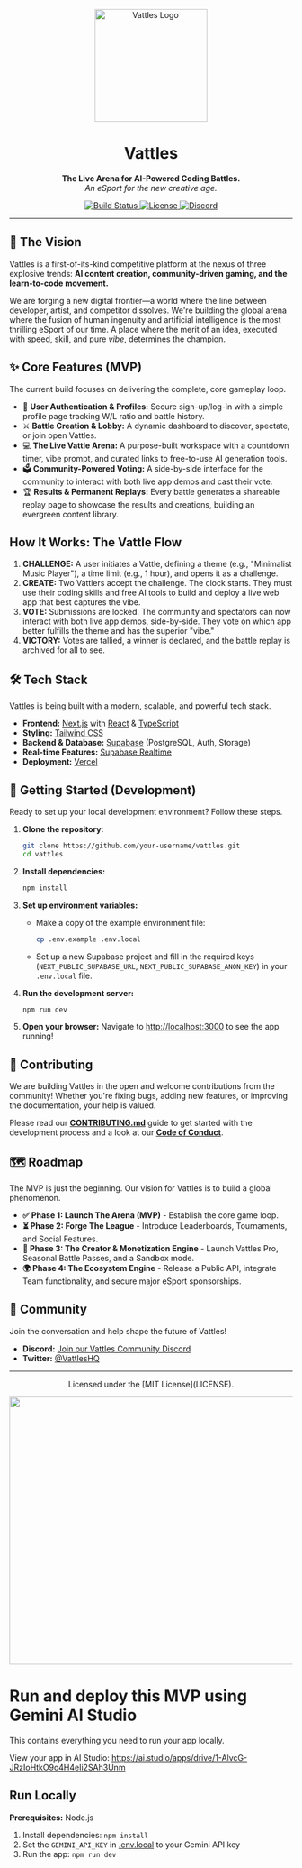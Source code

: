 <p align="center">
  <img src="https://i.imgur.com/8x83SAJ.png" alt="Vattles Logo" width="200"/>
</p>

<h1 align="center">Vattles</h1>

<p align="center">
  <strong>The Live Arena for AI-Powered Coding Battles.</strong>
  <br />
  <em>An eSport for the new creative age.</em>
</p>

<p align="center">
  <a href="https://github.com/your-username/vattles/actions/workflows/ci.yml">
    <img src="https://img.shields.io/github/actions/workflow/status/your-username/vattles/ci.yml?branch=main&style=for-the-badge&logo=github" alt="Build Status">
  </a>
  <a href="https://github.com/your-username/vattles/blob/main/LICENSE">
    <img src="https://img.shields.io/github/license/your-username/vattles?style=for-the-badge" alt="License">
  </a>
  <a href="https://discord.gg/your-invite-code">
    <img src="https://img.shields.io/discord/your-server-id?style=for-the-badge&logo=discord&label=Join%20Community" alt="Discord">
  </a>
</p>

---

## 🚀 The Vision

Vattles is a first-of-its-kind competitive platform at the nexus of three explosive trends: **AI content creation, community-driven gaming, and the learn-to-code movement.**

We are forging a new digital frontier—a world where the line between developer, artist, and competitor dissolves. We're building the global arena where the fusion of human ingenuity and artificial intelligence is the most thrilling eSport of our time. A place where the merit of an idea, executed with speed, skill, and pure *vibe*, determines the champion.

## ✨ Core Features (MVP)

The current build focuses on delivering the complete, core gameplay loop.

*   👤 **User Authentication & Profiles:** Secure sign-up/log-in with a simple profile page tracking W/L ratio and battle history.
*   ⚔️ **Battle Creation & Lobby:** A dynamic dashboard to discover, spectate, or join open Vattles.
*   💻 **The Live Vattle Arena:** A purpose-built workspace with a countdown timer, vibe prompt, and curated links to free-to-use AI generation tools.
*   🗳️ **Community-Powered Voting:** A side-by-side interface for the community to interact with both live app demos and cast their vote.
*   🏆 **Results & Permanent Replays:** Every battle generates a shareable replay page to showcase the results and creations, building an evergreen content library.

## How It Works: The Vattle Flow

1.  **CHALLENGE:** A user initiates a Vattle, defining a theme (e.g., "Minimalist Music Player"), a time limit (e.g., 1 hour), and opens it as a challenge.
2.  **CREATE:** Two Vattlers accept the challenge. The clock starts. They must use their coding skills and free AI tools to build and deploy a live web app that best captures the vibe.
3.  **VOTE:** Submissions are locked. The community and spectators can now interact with both live app demos, side-by-side. They vote on which app better fulfills the theme and has the superior "vibe."
4.  **VICTORY:** Votes are tallied, a winner is declared, and the battle replay is archived for all to see.

## 🛠️ Tech Stack

Vattles is being built with a modern, scalable, and powerful tech stack.

*   **Frontend:** [Next.js](https://nextjs.org/) with [React](https://reactjs.org/) & [TypeScript](https://www.typescriptlang.org/)
*   **Styling:** [Tailwind CSS](https://tailwindcss.com/)
*   **Backend & Database:** [Supabase](https://supabase.io/) (PostgreSQL, Auth, Storage)
*   **Real-time Features:** [Supabase Realtime](https://supabase.com/docs/guides/realtime)
*   **Deployment:** [Vercel](https://vercel.com/)

## 🏁 Getting Started (Development)

Ready to set up your local development environment? Follow these steps.

1.  **Clone the repository:**
    ```bash
    git clone https://github.com/your-username/vattles.git
    cd vattles
    ```

2.  **Install dependencies:**
    ```bash
    npm install
    ```

3.  **Set up environment variables:**
    -   Make a copy of the example environment file:
        ```bash
        cp .env.example .env.local
        ```
    -   Set up a new Supabase project and fill in the required keys (`NEXT_PUBLIC_SUPABASE_URL`, `NEXT_PUBLIC_SUPABASE_ANON_KEY`) in your `.env.local` file.

4.  **Run the development server:**
    ```bash
    npm run dev
    ```

5.  **Open your browser:** Navigate to [http://localhost:3000](http://localhost:3000) to see the app running!

## 🤝 Contributing

We are building Vattles in the open and welcome contributions from the community! Whether you're fixing bugs, adding new features, or improving the documentation, your help is valued.

Please read our [**CONTRIBUTING.md**](CONTRIBUTING.md) guide to get started with the development process and a look at our [**Code of Conduct**](CODE_OF_CONDUCT.md).

## 🗺️ Roadmap

The MVP is just the beginning. Our vision for Vattles is to build a global phenomenon.

*   **✅ Phase 1: Launch The Arena (MVP)** - Establish the core game loop.
*   **⏳ Phase 2: Forge The League** - Introduce Leaderboards, Tournaments, and Social Features.
*   **🚀 Phase 3: The Creator & Monetization Engine** - Launch Vattles Pro, Seasonal Battle Passes, and a Sandbox mode.
*   **🌍 Phase 4: The Ecosystem Engine** - Release a Public API, integrate Team functionality, and secure major eSport sponsorships.

## 💬 Community

Join the conversation and help shape the future of Vattles!

*   **Discord:** [Join our Vattles Community Discord](https://discord.gg/your-invite-code)
*   **Twitter:** [@VattlesHQ](https://twitter.com/VattlesHQ)

---

<p align="center">Licensed under the [MIT License](LICENSE).</p>

<div align="center">
<img width="1200" height="475" alt="GHBanner" src="https://github.com/user-attachments/assets/0aa67016-6eaf-458a-adb2-6e31a0763ed6" />
</div>

# Run and deploy this MVP using Gemini AI Studio 

This contains everything you need to run your app locally.

View your app in AI Studio: https://ai.studio/apps/drive/1-AlvcG-JRzIoHtkO9o4H4eIi2SAh3Unm

## Run Locally

**Prerequisites:**  Node.js


1. Install dependencies:
   `npm install`
2. Set the `GEMINI_API_KEY` in [.env.local](.env.local) to your Gemini API key
3. Run the app:
   `npm run dev`
